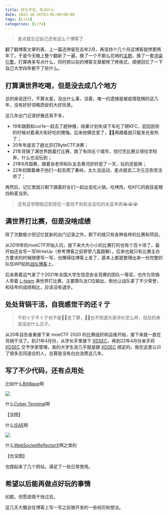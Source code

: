 ```yaml
---
title: 好久不见，写点什么
date: 2022-10-26T03:05:09+08:00
tags: [Life]
categories: [Life]
---
```


> 差点就忘记自己还有这么个博客了

翻了翻博客文章列表，上一篇还停留在去年2月，再坚持个几个月这博客就停更两年了，于是今天晚上整个翻新了一遍，换了一个不那么花哨的[主题](https://hugoloveit.com/zh-cn/)，换了一套[渲染引擎](https://gohugo.io/)，打算再多写点什么，同时把以前的博客文章都修了修格式，顺便回忆了一下自己大学四年都干了些什么。

## 打算满世界吃喝，但是没去成几个地方

总的来说还行，不算太差，没出什么事，活着，唯一的遗憾是被疫情耽搁的这几年，没有好好领略西安的大好风景。

这几年出门记录好像还真不多，

- 19年跟鹅和cor1e一起去了趟钟楼，结果计划失误下车吃了顿KFC，逛回民街的时候对着满大街好吃的懊悔。后来他俩恋爱了，👴🏻再跟着就只能发光发热了；
- 20年年底去了趟北京打ByteCTF决赛；
- 21年背锅了满世界跑着打比赛，跑了有四五个城市，但打完比赛又得往学校奔，什么也没玩到；
- 21年6月国赛，跟着张老师和队友去黄河好好逛了一天，玩的还挺爽；
- 22年初跟着棒子他们一起去爬了秦岭，太久没运动，差点就去二次元见弥苦法师了；

再然后，记忆里就只剩下跟着好友们一起出去吃火锅，吃烤肉，吃KFC的疯狂星期四和麦当劳。

> 还有这学期惦记到现在一直找不到机会去吃的水盆羊肉😭😭😭

## 满世界打比赛，但是没啥成绩

除了次数极少但记忆犹新的出门记录之外，剩下的就只有各种各样的比赛和项目。

从2019年的moeCTF开始入坑，接下来大大小小的比赛打的也有个百十场了，最开始还会写一写WriteUp（参考博客之前寥寥几篇题解），后来也就只有比赛主办方要求的时候随便写一写，也懒得往博客上发了，基本上都是整理出来一份完整的队伍WP贴到[战队博客](https://l.xdsec.org/)上。

后来靠着运气拿了个2021年全国大学生信息安全竞赛的团队一等奖，也作为背锅人带着 [L-team](https://l.xdsec.org/) 满世界打比赛，主要靠队友C位输出，倒也让战队拿了不少荣誉，和往年的成绩相比，应该没有退步。

## 处处背锅干活，自我感觉干的还彳亍

> 干的彳亍不彳亍也不是👴🏻说了算，👴🏻也不知道大家评价怎么样，但总的来说没出什么岔子。

从20年自告奋勇接下来 moeCTF 2020 的比赛组织和运维开始，接下来就一直在背锅干活了。到21年4月份，从学长手里接下 [XDSEC](https://www.xdsec.org/)，再到22年4月份亲手将 [XDSEC](https://www.xdsec.org/) 交予学弟管理，我的大学生涯几乎就是跟 [XDSEC](https://www.xdsec.org/) 绑定的。我在这里认识了很多志同道合的人，总算是没有白白浪费这几年。

## 写了不少代码，还有点用处

比如什么[BitWave](https://github.com/Reverier-Xu/BitWave)啊

![](https://camo.githubusercontent.com/0ffafe7cfc8a878e29cc5f6bbb9ef4f56f99b089583fe309e4d2451d78edef2e/68747470733a2f2f692e6c6f6c692e6e65742f323032312f30382f33302f32743734764b69735366624a6c396f2e706e67)

什么[Cyber Terminal](https://ctf.xidian.edu.cn)啊

【没图】

什么[ISAE](https://github.com/Reverier-Xu/ISAE)啊

![](https://camo.githubusercontent.com/baa6f16a9e4b545bba41af1c103669c909daa787cb301783484b33d240c7a45c/68747470733a2f2f692e6c6f6c692e6e65742f323032302f30352f32322f4e47736a674b6941567076787944482e706e67)

什么[WebSocketReflectorX](https://github.com/XDSEC/WebSocketReflectorX)啊之类的

【也没图】

也撑起来了几个网站，满足了一些日常使用。

## 希望以后能再做点好玩的事情

如题，但愿疫情干快过去。

这几天大概会往博客上写一写之前做开发的一些经历和想法。
